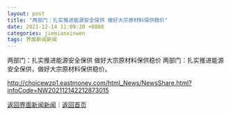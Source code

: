 ```yaml
---
layout: post
title: "两部门：扎实推进能源安全保供 做好大宗原材料保供稳价"
date: 2021-12-14 11:09:20 +0800
categories: jiemianxinwen
tags: 界面新闻新闻
---
```

两部门：扎实推进能源安全保供 做好大宗原材料保供稳价
两部门：扎实推进能源安全保供，做好大宗原材料保供稳价。

<http://choicewzp1.eastmoney.com/html_News/NewsShare.html?infoCode=NW202112142212873015>

[返回界面新闻新闻](//finews.withounder.com/jiemianxinwen/)｜[返回首页](//finews.withounder.com/)